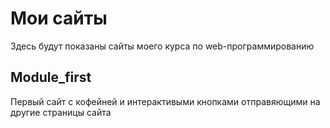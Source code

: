 # Мои сайты
Здесь будут показаны сайты моего курса по web-программированию
## Module_first
Первый сайт с кофейней и интерактивыми кнопками отправяющими на другие страницы сайта
